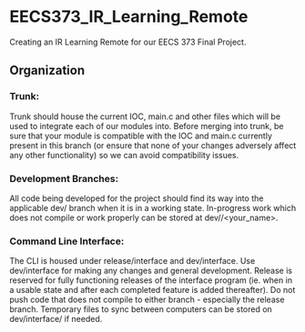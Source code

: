 # EECS373_IR_Learning_Remote
Creating an IR Learning Remote for our EECS 373 Final Project.
## Organization
### Trunk:
Trunk should house the current IOC, main.c and other files which will be used to integrate each of our modules into.  Before merging into trunk, be sure that your module is compatible with the IOC and main.c currently present in this branch (or ensure that none of your changes adversely affect any other functionality) so we can avoid compatibility issues.
### Development Branches:
All code being developed for the project should find its way into the applicable dev/<module> branch when it is in a working state.  In-progress work which does not compile or work properly can be stored at dev/<module>/<your_name>.
### Command Line Interface:
The CLI is housed under release/interface and dev/interface.  Use dev/interface for making any changes and general development.  Release is reserved for fully functioning releases of the interface program (ie. when in a usable state and after each completed feature is added thereafter).  Do not push code that does not compile to either branch - especially the release branch.  Temporary files to sync between computers can be stored on dev/interface/<your name> if needed.
